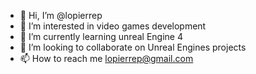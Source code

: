 - 👋 Hi, I’m @lopierrep
- 👀 I’m interested in video games development
- 🌱 I’m currently learning unreal Engine 4
- 💞️ I’m looking to collaborate on Unreal Engines projects
- 📫 How to reach me lopierrep@gmail.com

<!---
lopierrep/lopierrep is a ✨ special ✨ repository because its `README.md` (this file) appears on your GitHub profile.
You can click the Preview link to take a look at your changes.
--->
